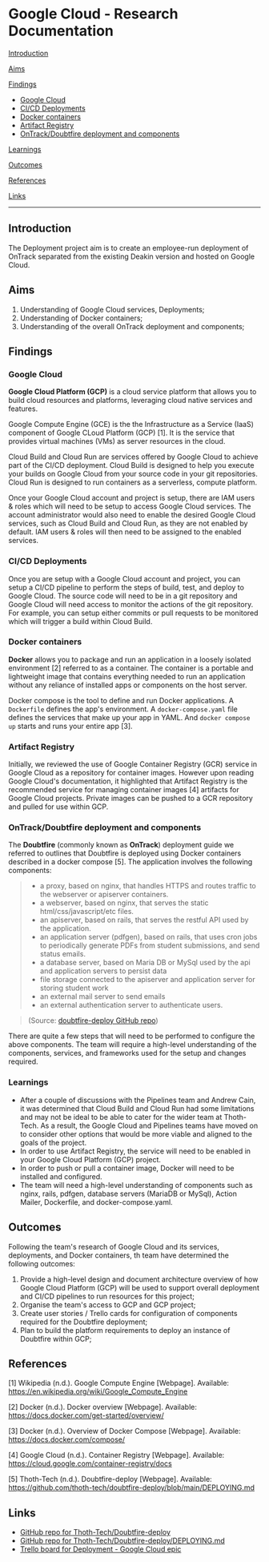 # Google Cloud - Research Documentation

[Introduction](#introduction)

[Aims](#aims)

[Findings](#findings)

- [Google Cloud](#google-cloud)
- [CI/CD Deployments](#cicd-deployments)
- [Docker containers](#docker-containers)
- [Artifact Registry](#artifact-registry)
- [OnTrack/Doubtfire deployment and components](#ontrackdoubtfire-deployment-and-components)

[Learnings](#learnings)

[Outcomes](#outcomes)

[References](#references)

[Links](#links)

---

## Introduction

The Deployment project aim is to create an employee-run deployment of OnTrack separated from the 
existing Deakin version and hosted on Google Cloud. 

## Aims

1. Understanding of Google Cloud services, Deployments;
2. Understanding of Docker containers;
3. Understanding of the overall OnTrack deployment and components;

## Findings

### Google Cloud

**Google Cloud Platform (GCP)** is a cloud service platform that allows you to build cloud resources 
and platforms, leveraging cloud native services and features. 

Google Compute Engine (GCE) is the the Infrastructure as a Service (IaaS) component of Google 
CLoud Platform (GCP) [1]. It is the service that provides virtual machines (VMs) as server 
resources in the cloud.

Cloud Build and Cloud Run are services offered by Google Cloud to achieve part of the CI/CD 
deployment. Cloud Build is designed to help you execute your builds on Google Cloud from your 
source code in your git repositories. Cloud Run is designed to run containers as a serverless, 
compute platform.  

Once your Google Cloud account and project is setup, there are IAM users & roles which will need 
to be setup to access Google Cloud services. The account administrator would also need to enable 
the desired Google Cloud services, such as Cloud Build and Cloud Run, as they are not enabled by 
default. IAM users & roles will then need to be assigned to the enabled services.

### CI/CD Deployments

Once you are setup with a Google Cloud account and project, you can setup a CI/CD pipeline to 
perform the steps of build, test, and deploy to Google Cloud. The source code will need to be in a 
git repository and Google Cloud will need access to monitor the actions of the git repository. 
For example, you can setup either commits or pull requests to be monitored which will trigger a 
build within Cloud Build. 

### Docker containers

**Docker** allows you to package and run an application in a loosely isolated environment [2] referred 
to as a container. The container is a portable and lightweight image that contains everything 
needed to run an application without any reliance of installed apps or components on the host 
server.

Docker compose is the tool to define and run Docker applications. A `Dockerfile` defines the app's 
environment. A `docker-compose.yaml` file defines the services that make up your app in YAML. And
`docker compose up` starts and runs your entire app [3].

### Artifact Registry

Initially, we reviewed the use of Google Container Registry (GCR) service in Google Cloud as a 
repository for container images. However upon reading Google Cloud's documentation, it highlighted 
that Artifact Registry is the recommended service for managing container images [4] artifacts for 
Google Cloud projects. Private images can be pushed to a GCR repository and pulled for use within 
GCP.

### OnTrack/Doubtfire deployment and components

The **Doubtfire** (commonly known as **OnTrack**) deployment guide we referred to outlines that Doubtfire
is deployed using Docker containers described in a docker compose [5]. The application involves 
the following components:

> - a proxy, based on nginx, that handles HTTPS and routes traffic to the webserver or apiserver containers.
> - a webserver, based on nginx, that serves the static html/css/javascript/etc files.
> - an apiserver, based on rails, that serves the restful API used by the application.
> - an application server (pdfgen), based on rails, that uses cron jobs to periodically generate PDFs from student submissions, and send status emails.
> - a database server, based on Maria DB or MySql used by the api and application servers to persist data
> - file storage connected to the apiserver and application server for storing student work
> - an external mail server to send emails
> - an external authentication server to authenticate users.

> (Source: [doubtfire-deploy GitHub repo](https://github.com/thoth-tech/doubtfire-deploy/blob/main/DEPLOYING.md))

There are quite a few steps that will need to be performed to configure the above components. The 
team will require a high-level understanding of the components, services, and frameworks used for 
the setup and changes required.

### Learnings

- After a couple of discussions with the Pipelines team and Andrew Cain, it was determined that 
  Cloud Build and Cloud Run had some limitations and may not be ideal to be able to cater for the 
  wider team at Thoth-Tech. As a result, the Google Cloud and Pipelines teams have moved on to 
  consider other options that would be more viable and aligned to the goals of the project.
- In order to use Artifact Registry, the service will need to be enabled in your Google Cloud 
  Platform (GCP) project. 
- In order to push or pull a container image, Docker will need to be installed and configured.
- The team will need a high-level understanding of components such as nginx, rails, pdfgen, 
  database servers (MariaDB or MySql), Action Mailer, Dockerfile, and docker-compose.yaml.

## Outcomes

Following the team's research of Google Cloud and its services, deployments, and Docker 
containers, th team have determined the following outcomes:

1. Provide a high-level design and document architecture overview of how Google Cloud 
Platform (GCP) will be used to support overall deployment and CI/CD pipelines to run resources for 
this project;
2. Organise the team's access to GCP and GCP project;
3. Create user stories / Trello cards for configuration of components required for the Doubtfire deployment;
4. Plan to build the platform requirements to deploy an instance of Doubtfire within GCP;

## References

[1] Wikipedia (n.d.). Google Compute Engine [Webpage]. Available: https://en.wikipedia.org/wiki/Google_Compute_Engine

[2] Docker (n.d.). Docker overview [Webpage]. Available: https://docs.docker.com/get-started/overview/

[3] Docker (n.d.). Overview of Docker Compose [Webpage]. Available: https://docs.docker.com/compose/

[4] Google Cloud (n.d.). Container Registry [Webpage]. Available: https://cloud.google.com/container-registry/docs

[5] Thoth-Tech (n.d.). Doubtfire-deploy [Webpage]. Available: https://github.com/thoth-tech/doubtfire-deploy/blob/main/DEPLOYING.md

## Links

- [GitHub repo for Thoth-Tech/Doubtfire-deploy](https://github.com/thoth-tech/doubtfire-deploy)
- [GitHub repo for Thoth-Tech/Doubtfire-deploy/DEPLOYING.md](https://github.com/thoth-tech/doubtfire-deploy/blob/main/DEPLOYING.md)
- [Trello board for Deployment - Google Cloud epic](https://trello.com/b/dI1yx9A1/deployment)
